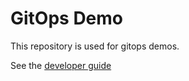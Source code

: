 # GitOps Demo

This repository is used for gitops demos.

See the [developer guide](docs/dev-guide.sh)

